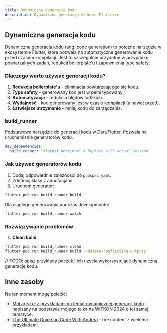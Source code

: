 ```yaml
---
title: Dynamiczna generacja kodu
description: Dynamiczna generacja kodu we Flutterze
---
```


## Dynamiczna generacja kodu

Dynamiczna generacja kodu (ang. code generation) to potężne narzędzie w ekosystemie Flutter, które pozwala na automatyczne generowanie kodu przed czasem kompilacji. Jest to szczególnie przydatne w przypadku powtarzalnych zadań, redukcji boilerplate'u i zapewnienia type safety.

### Dlaczego warto używać generacji kodu?

1. **Redukcja boilerplate'u** - eliminacja powtarzającego się kodu.
2. **Type safety** - generowany kod jest w pełni typowany.
3. **Automatyzacja** - redukcja błędów ludzkich.
4. **Wydajność** - kod generowany jest w czasie kompilacji (a nawet przed).
5. **Łatwiejsze utrzymanie** - mniej kodu do zarządzania.

### build_runner

Podstawowe narzędzie do generacji kodu w Dart/Flutter. Pozwala na uruchamianie generatorów kodu.

```yaml
dev_dependencies:
  build_runner: "<latest_version>" # Replace with actual version
```

### Jak używać generatorów kodu

1. Dodaj odpowiednie zależności do `pubspec.yaml`.
2. Zdefiniuj klasy z adnotacjami.
3. Uruchom generator:

```bash
flutter pub run build_runner build
```

Dla ciągłego generowania podczas developmentu:

```bash
flutter pub run build_runner watch
```

### Rozwiązywanie problemów

1. **Clean build**

```bash
flutter pub run build_runner clean
flutter pub run build_runner build --delete-conflicting-outputs
```

// TODO: opisz przykłady paczek i ich uzycia wykorzystujące dynamiczną generację kodu.

## Inne zasoby

Na ten moment mogę polecić:

- [Mój artykuł z przykładami na temat dynamicznej generacji kodu](https://solvro.pwr.edu.pl/pl/blog/flutter-dart-i-dynamiczna-generacja-kodu/) - napisany na podstawie mojego talka na WiTKON 2024 o tej samej tematyce.
- [The Ultimate Guide od Code With Andrea](https://codewithandrea.com/articles/dart-flutter-code-generation/) - fire content z wieloma przykładami.
